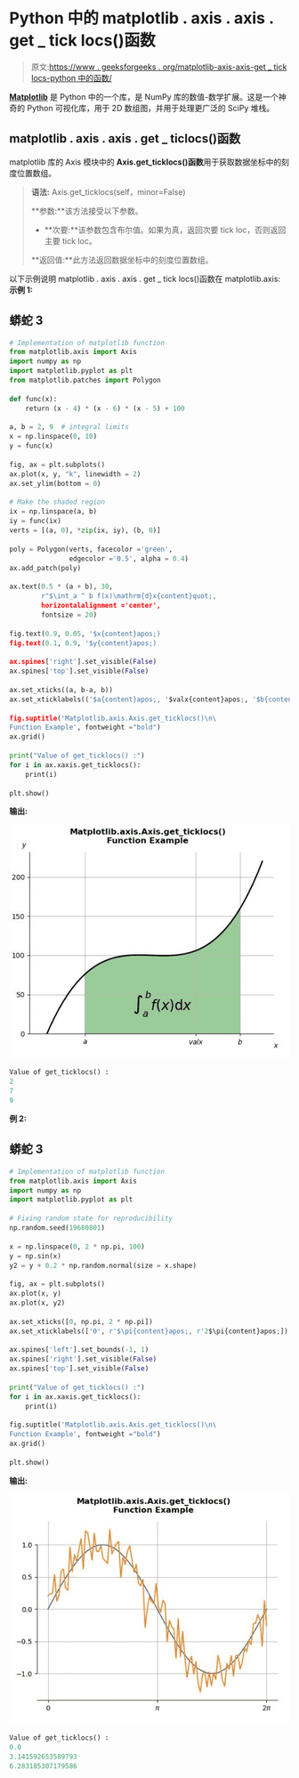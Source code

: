 # Python 中的 matplotlib . axis . axis . get _ tick locs()函数

> 原文:[https://www . geeksforgeeks . org/matplotlib-axis-axis-get _ tick locs-python 中的函数/](https://www.geeksforgeeks.org/matplotlib-axis-axis-get_ticklocs-function-in-python/)

[**Matplotlib**](https://www.geeksforgeeks.org/python-introduction-matplotlib/) 是 Python 中的一个库，是 NumPy 库的数值-数学扩展。这是一个神奇的 Python 可视化库，用于 2D 数组图，并用于处理更广泛的 SciPy 堆栈。

## matplotlib . axis . axis . get _ ticlocs()函数

matplotlib 库的 Axis 模块中的 **Axis.get_ticklocs()函数**用于获取数据坐标中的刻度位置数组。

> **语法:** Axis.get_ticklocs(self，minor=False)
> 
> **参数:**该方法接受以下参数。
> 
> *   **次要:**该参数包含布尔值。如果为真，返回次要 tick loc，否则返回主要 tick loc。
> 
> **返回值:**此方法返回数据坐标中的刻度位置数组。

以下示例说明 matplotlib . axis . axis . get _ tick locs()函数在 matplotlib.axis:
**示例 1:**

## 蟒蛇 3

```py
# Implementation of matplotlib function 
from matplotlib.axis import Axis  
import numpy as np 
import matplotlib.pyplot as plt 
from matplotlib.patches import Polygon 

def func(x): 
    return (x - 4) * (x - 6) * (x - 5) + 100

a, b = 2, 9  # integral limits 
x = np.linspace(0, 10) 
y = func(x) 

fig, ax = plt.subplots() 
ax.plot(x, y, "k", linewidth = 2) 
ax.set_ylim(bottom = 0) 

# Make the shaded region 
ix = np.linspace(a, b) 
iy = func(ix) 
verts = [(a, 0), *zip(ix, iy), (b, 0)] 

poly = Polygon(verts, facecolor ='green', 
               edgecolor ='0.5', alpha = 0.4) 
ax.add_patch(poly) 

ax.text(0.5 * (a + b), 30,  
        r"$\int_a ^ b f(x)\mathrm{d}x{content}quot;, 
        horizontalalignment ='center',  
        fontsize = 20) 

fig.text(0.9, 0.05, '$x{content}apos;) 
fig.text(0.1, 0.9, '$y{content}apos;) 

ax.spines['right'].set_visible(False) 
ax.spines['top'].set_visible(False) 

ax.set_xticks((a, b-a, b)) 
ax.set_xticklabels(('$a{content}apos;, '$valx{content}apos;, '$b{content}apos;))

fig.suptitle('Matplotlib.axis.Axis.get_ticklocs()\n\
Function Example', fontweight ="bold")  
ax.grid()

print("Value of get_ticklocs() :")
for i in ax.xaxis.get_ticklocs():
    print(i)

plt.show()
```

**输出:**

![](img/827d5ae8c5b7c0d224e6bd86093bd9f9.png)

```py
Value of get_ticklocs() :
2
7
9

```

**例 2:**

## 蟒蛇 3

```py
# Implementation of matplotlib function 
from matplotlib.axis import Axis  
import numpy as np 
import matplotlib.pyplot as plt 

# Fixing random state for reproducibility 
np.random.seed(19680801) 

x = np.linspace(0, 2 * np.pi, 100) 
y = np.sin(x) 
y2 = y + 0.2 * np.random.normal(size = x.shape) 

fig, ax = plt.subplots() 
ax.plot(x, y) 
ax.plot(x, y2) 

ax.set_xticks([0, np.pi, 2 * np.pi]) 
ax.set_xticklabels(['0', r'$\pi{content}apos;, r'2$\pi{content}apos;])

ax.spines['left'].set_bounds(-1, 1) 
ax.spines['right'].set_visible(False) 
ax.spines['top'].set_visible(False)

print("Value of get_ticklocs() :")
for i in ax.xaxis.get_ticklocs():
    print(i)

fig.suptitle('Matplotlib.axis.Axis.get_ticklocs()\n\
Function Example', fontweight ="bold")  
ax.grid()

plt.show()
```

**输出:**

![](img/c3db4557373a1c58d74f3a3781f02a3e.png)

```py
Value of get_ticklocs() :
0.0
3.141592653589793
6.283185307179586

```